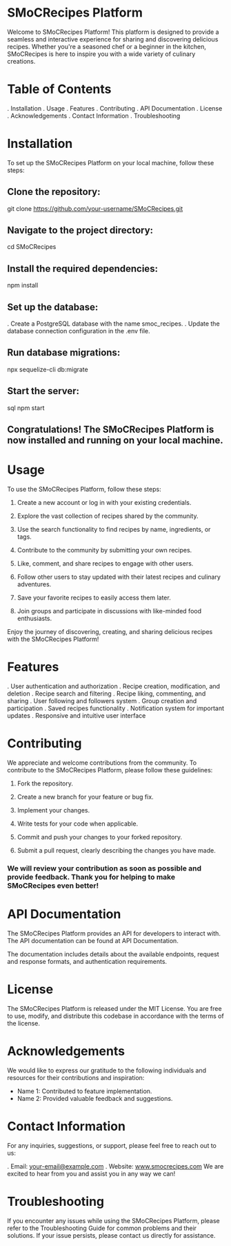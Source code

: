# SMoCRecipes Platform
 Welcome to SMoCRecipes Platform! This platform is designed to provide a seamless and interactive experience for sharing and discovering delicious recipes. Whether you're a seasoned chef or a beginner in the kitchen, SMoCRecipes is here to inspire you with a wide variety of culinary creations.

# Table of Contents
. Installation
. Usage
. Features
. Contributing
. API Documentation
. License
. Acknowledgements
. Contact Information
. Troubleshooting
# Installation
To set up the SMoCRecipes Platform on your local machine, follow these steps:

## Clone the repository:
git clone https://github.com/your-username/SMoCRecipes.git

## Navigate to the project directory:
cd SMoCRecipes

## Install the required dependencies:
npm install

## Set up the database:
. Create a PostgreSQL database with the name smoc_recipes.
. Update the database connection configuration in the .env file.
## Run database migrations:
npx sequelize-cli db:migrate
## Start the server:
sql
npm start
## Congratulations! The SMoCRecipes Platform is now installed and running on your local machine.

# Usage
To use the SMoCRecipes Platform, follow these steps:

1. Create a new account or log in with your existing credentials.

2. Explore the vast collection of recipes shared by the community.
3. Use the search functionality to find recipes by name, ingredients, or tags.

4. Contribute to the community by submitting your own recipes.

5. Like, comment, and share recipes to engage with other users.

6. Follow other users to stay updated with their latest recipes and culinary adventures.

7. Save your favorite recipes to easily access them later.

8. Join groups and participate in discussions with like-minded food enthusiasts.

Enjoy the journey of discovering, creating, and sharing delicious recipes with the SMoCRecipes Platform!

# Features
. User authentication and authorization
. Recipe creation, modification, and deletion
. Recipe search and filtering
. Recipe liking, commenting, and sharing
. User following and followers system
. Group creation and participation
. Saved recipes functionality
. Notification system for important updates
. Responsive and intuitive user interface
# Contributing
We appreciate and welcome contributions from the community. To contribute to the SMoCRecipes Platform, please follow these guidelines:

1. Fork the repository.

2. Create a new branch for your feature or bug fix.

3. Implement your changes.

4. Write tests for your code when applicable.
5. Commit and push your changes to your forked repository.

6. Submit a pull request, clearly describing the changes you have made.

### We will review your contribution as soon as possible and provide feedback. Thank you for helping to make SMoCRecipes even better!

# API Documentation
The SMoCRecipes Platform provides an API for developers to interact with. The API documentation can be found at API Documentation.

The documentation includes details about the available endpoints, request and response formats, and authentication requirements.

# License
The SMoCRecipes Platform is released under the MIT License. You are free to use, modify, and distribute this codebase in accordance with the terms of the license.

# Acknowledgements
We would like to express our gratitude to the following individuals and resources for their contributions and inspiration:
 
*	Name 1: Contributed to feature implementation.
*	Name 2: Provided valuable feedback and suggestions.
# Contact Information
For any inquiries, suggestions, or support, please feel free to reach out to us:

. Email: your-email@example.com
. Website: www.smocrecipes.com
We are excited to hear from you and assist you in any way we can!

# Troubleshooting
If you encounter any issues while using the SMoCRecipes Platform, please refer to the Troubleshooting Guide for common problems and their solutions. If your issue persists, please contact us directly for assistance.


